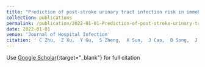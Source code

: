 ```yaml
---
title: "Prediction of post-stroke urinary tract infection risk in immobile patients using machine learning: an observational cohort study"
collection: publications
permalink: /publication/2022-01-01-Prediction-of-post-stroke-urinary-tract-infection-risk-in-immobile-patients-using-machine-learning-an-observational-cohort-study
date: 2022-01-01
venue: 'Journal of Hospital Infection'
citation: ' C Zhu,  Z Xu,  Y Gu,  S Zheng,  X Sun,  J Cao,  B Song,  J Jin,  Y Liu,  X Wen, &quot;Prediction of post-stroke urinary tract infection risk in immobile patients using machine learning: an observational cohort study.&quot; Journal of Hospital Infection, 2022.'
---
```

Use [Google Scholar](https://scholar.google.com/scholar?q=Prediction+of+post+stroke+urinary+tract+infection+risk+in+immobile+patients+using+machine+learning:+an+observational+cohort+study){:target="_blank"} for full citation